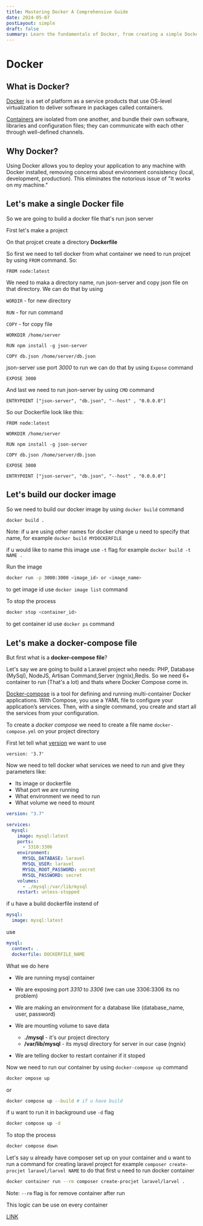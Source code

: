 ```yaml
---
title: Mastering Docker A Comprehensive Guide
date: 2024-05-07
postLayout: simple
draft: false
summary: Learn the fundamentals of Docker, from creating a simple Dockerfile to managing multi-container applications with Docker Compose. Deploy your applications seamlessly across various environments.
---
```

# Docker

## What is Docker?

[Docker](https://www.docker.com/) is a set of platform as a service products that use OS-level virtualization to deliver software in packages called containers.

[Containers](https://hub.docker.com/) are isolated from one another, and bundle their own software, libraries and configuration files; they can communicate with each other through well-defined channels.

## Why Docker?

Using Docker allows you to deploy your application to any machine with Docker installed, removing concerns about environment consistency (local, development, production). This eliminates the notorious issue of "It works on my machine."

## Let's make a single Docker file

So we are going to build a docker file that's run json server

First let's make a project

On that projcet create a directory **Dockerfile**

So first we need to tell docker from what container we need to run projcet by using `FROM` command.
So:

```docker
FROM node:latest
```

We need to maka a directory name, run json-server and copy json file on that directory. We can do that by using

`WORDIR` - for new directory

`RUN` - for run command

`COPY` - for copy file

```docker
WORKDIR /home/server

RUN npm install -g json-server

COPY db.json /home/server/db.json
```

json-server use port _3000_ to run we can do that by using `Expose` command

```dokcer
EXPOSE 3000
```

And last we need to run json-server by using `CMD` command

```docker
ENTRYPOINT ["json-server", "db.json", "--host" , "0.0.0.0"]
```

So our Dockerfile look like this:

```docker
FROM node:latest

WORKDIR /home/server

RUN npm install -g json-server

COPY db.json /home/server/db.json

EXPOSE 3000

ENTRYPOINT ["json-server", "db.json", "--host" , "0.0.0.0"]
```

## Let's build our docker image

So we need to build our docker image by using `docker build` command

```bash
docker build .
```

Note: if u are using other names for docker change u need to specify that name, for example `docker build MYDOCKERFILE`

if u would like to name this image use `-t` flag for example `docker build -t NAME .`

Run the image

```bash
docker run -p 3000:3000 <image_id> or <image_name>
```

to get image id use `docker image list` command

To stop the process

```bash
docker stop <container_id>
```

to get container id use `docker ps` command

## Let's make a docker-compose file

But first what is a **docker-compose file**?

Let's say we are going to build a Laravel project who needs: PHP, Database (MySql), NodeJS, Artisan Command,Server (ngnix),Redis. So we need 6+ container to run (That's a lot) and thats where Docker Compose come in.

[Docker-compose](https://docs.docker.com/compose/) is a tool for defining and running multi-container Docker applications. With Compose, you use a YAML file to configure your application’s services. Then, with a single command, you create and start all the services from your configuration.

To create a _docker compose_ we need to create a file name `docker-compose.yml` on your project directory

First let tell what [version](https://docs.docker.com/compose/compose-file/compose-versioning/) we want to use

```docker
version: '3.7'
```

Now we need to tell docker what services we need to run and give they parameters like:

- Its image or dockerfile
- What port we are running
- What environment we need to run
- What volume we need to mount

```yml
version: "3.7"

services:
  mysql:
    image: mysql:latest
    ports:
      - 3310:3306
    environment:
      MYSQL_DATABASE: laravel
      MYSQL_USER: laravel
      MYSQL_ROOT_PASSWORD: secret
      MYSQL_PASSWORD: secret
    volumes:
      - ./mysql:/var/lib/mysql
    restart: unless-stopped
```

if u have a build dockerfile instend of

```yml
mysql:
  image: mysql:latest
```

use

```yml
mysql:
  context: .
  dockerfile: DOCKERFILE_NAME
```

What we do here

- We are running mysql container
- We are exposing port _3310_ to _3306_ (we can use 3306:3306 its no problem)
- We are making an environment for a database like (database_name, user, password)
- We are mounting volume to save data

  - **./mysql** - it's our project directory
  - **/var/lib/mysql** - its mysql directory for server in our case (ngnix)

- We are telling docker to restart container if it stoped

Now we need to run our container by using `docker-compose up` command

```bash
docker ompose up
```

or

```bash
docker compose up --build # if u have build
```

if u want to run it in background use `-d` flag

```bash
docker compose up -d
```

To stop the process

```bash
docker compose down
```

Let's say u already have composer set up on your container and u want to run a command for creating laravel project for example `composer create-procjet laravel/larvel NAME`
to do that first u need to run docker container

```bash
docker container run --rm composer create-procjet laravel/larvel .
```

Note: `--rm` flag is for remove container after run

This logic can be use on every container

[LINK](https://github.com/AlpetGexha/Code-Leason/tree/main/Docker/Docker)
